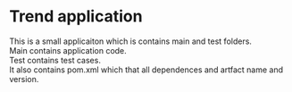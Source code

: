# Trend application

This is a small applicaiton which is contains main and test folders.  
Main contains application code.  
Test contains test cases.  
It also contains pom.xml which that all dependences and artfact name and version.

